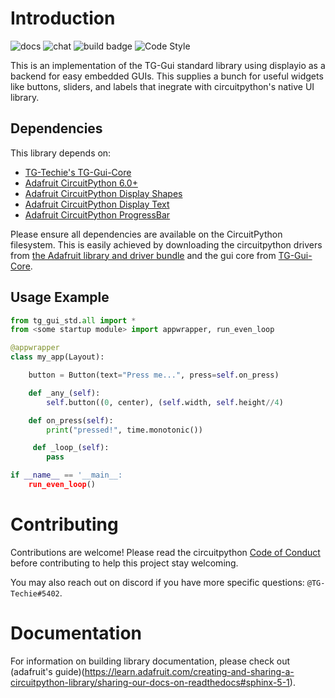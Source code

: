 # Introduction

![docs](https://readthedocs.org/projects/circuitpython-tg-gui-std/badge/?version=latest)
![chat](https://img.shields.io/discord/327254708534116352.svg)
![build badge](https://github.com/TG-Techie/CircuitPython_TG-Gui-Std/workflows/Build%20CI/badge.svg)
![Code Style](https://img.shields.io/badge/code%20style-black-000000.svg)

This is an implementation of the TG-Gui standard library using displayio as a backend for easy embedded GUIs.
This supplies a bunch for useful widgets like buttons, sliders, and labels that inegrate with circuitpython's native UI library.


## Dependencies
This library depends on:

- [TG-Techie's TG-Gui-Core](https://github.com/TG-Techie/TG-Gui-Core)
- [Adafruit CircuitPython 6.0+](https://github.com/adafruit/circuitpython)
- [Adafruit CircuitPython Display Shapes](https://github.com/adafruit/Adafruit_CircuitPython_Display_Shapes)
- [Adafruit CircuitPython Display Text](https://github.com/adafruit/Adafruit_CircuitPython_Display_Text)
- [Adafruit CircuitPython ProgressBar](https://github.com/adafruit/Adafruit_CircuitPython_ProgressBar)

Please ensure all dependencies are available on the CircuitPython filesystem.
This is easily achieved by downloading the circuitpython drivers from
[the Adafruit library and driver bundle](https://circuitpython.org/libraries)
and the gui core from [TG-Gui-Core](https://github.com/TG-Techie/TG-Gui-Core).

## Usage Example

```python
from tg_gui_std.all import *
from <some startup module> import appwrapper, run_even_loop

@appwrapper
class my_app(Layout):

    button = Button(text="Press me...", press=self.on_press)

    def _any_(self):
        self.button((0, center), (self.width, self.height//4)

    def on_press(self):
        print("pressed!", time.monotonic())

     def _loop_(self):
        pass

if __name__ == '__main__:
    run_even_loop()
```

# Contributing
Contributions are welcome! Please read the circuitpython [Code of Conduct](https://github.com/TG-Techie/TG-Gui-Std-CircuitPython/blob/master/CODE_OF_CONDUCT.md)
before contributing to help this project stay welcoming.

You may also reach out on discord if you have more specific questions: `@TG-Techie#5402`.

# Documentation
For information on building library documentation, please check out (adafruit's guide)(https://learn.adafruit.com/creating-and-sharing-a-circuitpython-library/sharing-our-docs-on-readthedocs#sphinx-5-1).
